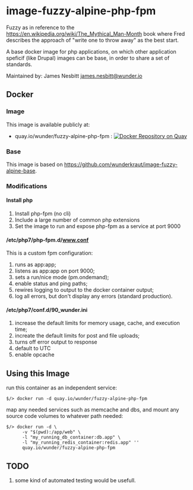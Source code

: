# image-fuzzy-alpine-php-fpm

Fuzzy as in reference to the https://en.wikipedia.org/wiki/The_Mythical_Man-Month book where Fred describes the approach of "write one to throw away" as the best start.

A base docker image for php applications, on which other application speficif (like Drupal) images can be base, in order to share a set of standards.

Maintained by: James Nesbitt <james.nesbitt@wunder.io>

## Docker

### Image

This image is available publicly at:

- quay.io/wunder/fuzzy-alpine-php-fpm : [![Docker Repository on Quay](https://quay.io/repository/wunder/fuzzy-alpine-php-fpm/status "Docker Repository on Quay")](https://quay.io/repository/wunder/fuzzy-alpine-php-fpm)

### Base

This image is based on https://github.com/wunderkraut/image-fuzzy-alpine-base.

### Modifications

#### Install php

1. Install php-fpm (no cli)
2. Include a large number of common php extensions
3. Set the image to run and expose php-fpm as a service at port 9000

#### /etc/php7/php-fpm.d/www.conf

This is a custom fpm configuration:

1. runs as app:app;
2. listens as app:app on port 9000;
3. sets a run/nice mode (pm.ondemand);
4. enable status and ping paths;
5. rewires logging to output to the docker container output;
6. log all errors, but don't display any errors (standard production).

#### /etc/php7/conf.d/90_wunder.ini

1. increase the default limits for memory usage, cache, and execution time;
2. increate the default limits for post and file uploads;
3. turns off error output to response
4. default to UTC
5. enable opcache

## Using this Image

run this container as an independent service:

```
$/> docker run -d quay.io/wunder/fuzzy-alpine-php-fpm
```

map any needed services such as memcache and dbs, and mount any source code volumes to whatever path needed:

```
$/> docker run -d \
      -v "$(pwd):/app/web" \
      -l "my_running_db_container:db.app" \
      -l "my_running_redis_container:redis.app" ''
      quay.io/wunder/fuzzy-alpine-php-fpm
```

## TODO

1. some kind of automated testing would be usefull.
